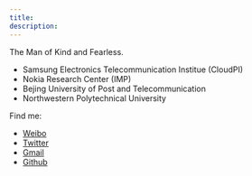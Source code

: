 ```yaml
---
title:
description:
---
```

The Man of Kind and Fearless. 

- Samsung Electronics Telecommunication Institue (CloudPI)
- Nokia Research Center (IMP)
- Bejing University of Post and Telecommunication
- Northwestern Polytechnical University

Find me:
- [Weibo][1]
- [Twitter][2]
- [Gmail][3]
- [Github][4]

[1]: http://www.weibo.com/chixiaoqiang
[2]: https://twitter.com/chisexna
[3]: mailto:chilaoqi@gmail.com
[4]: https://github.com/chilaoqi

